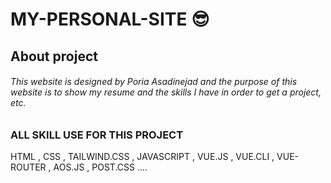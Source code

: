 # MY-PERSONAL-SITE 😎

## About project
<h6>This website is designed by Poria Asadinejad and the purpose of this website is to show my resume and the skills I have in order to get a project, etc.</h6>

### ALL SKILL USE FOR THIS PROJECT
<p>HTML , CSS , TAILWIND.CSS , JAVASCRIPT , VUE.JS , VUE.CLI , VUE-ROUTER , AOS.JS , POST.CSS .... </p>

